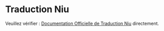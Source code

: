 # Traduction Niu

Veuillez vérifier : [Documentation Officielle de Traduction Niu](https://niutrans.com/documents/contents/question/1) directement.